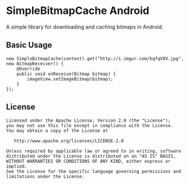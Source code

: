 SimpleBitmapCache Android
=========================

A simple library for downloading and caching bitmaps in Android.

## Basic Usage
 
```
new SimpleBitmapCache(context).get("http://i.imgur.com/bqfqV8X.jpg", new BitmapReceiver() {
    @Override
    public void onReceive(Bitmap bitmap) {
        imageView.setImageBitmap(bitmap);
    }
});

```
	 
## License

    Licensed under the Apache License, Version 2.0 (the "License");
    you may not use this file except in compliance with the License.
    You may obtain a copy of the License at

       http://www.apache.org/licenses/LICENSE-2.0

    Unless required by applicable law or agreed to in writing, software
    distributed under the License is distributed on an "AS IS" BASIS,
    WITHOUT WARRANTIES OR CONDITIONS OF ANY KIND, either express or implied.
    See the License for the specific language governing permissions and
    limitations under the License.
